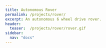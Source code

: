 ```yaml
---
title: Autonomous Rover
permalink: /projects/rover/
excerpt: An autonomous 6 wheel drive rover.
header:
  teaser:  /projects/rover/rover.gif
sidebar:
  nav: "docs"
---
```

